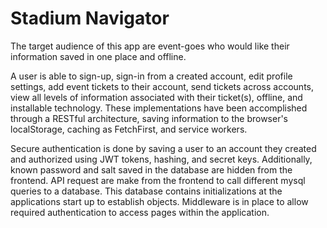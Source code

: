 # Stadium Navigator

The target audience of this app are event-goes who would like their information saved in one place and offline.  

A user is able to sign-up, sign-in from a created account, edit profile settings, add event tickets to their account, send tickets across accounts, view all levels of information associated with their ticket(s), offline, and installable technology. These implementations have been accomplished through a RESTful architecture, saving information to the browser's localStorage, caching as FetchFirst, and service workers.  

Secure authentication is done by saving a user to an account they created and authorized using JWT tokens, hashing, and secret keys. Additionally, known password and salt saved in the database are hidden from the frontend. API request are make from the frontend to call different mysql queries to a database. This database contains initializations at the applications start up to establish objects. Middleware is in place to allow required authentication to access pages within the application.  
